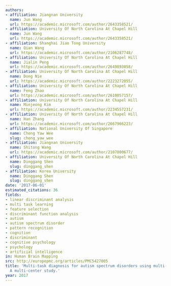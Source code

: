 ```yaml
---
authors:
- affiliation: Jiangnan University
  name: Jun Wang
  url: https://academic.microsoft.com/author/2643358521/
- affiliation: University Of North Carolina At Chapel Hill
  name: Jun Wang
  url: https://academic.microsoft.com/author/2643358521/
- affiliation: Shanghai Jiao Tong University
  name: Qian Wang
  url: https://academic.microsoft.com/author/2106287748/
- affiliation: University Of North Carolina At Chapel Hill
  name: Jialin Peng
  url: https://academic.microsoft.com/author/2649893058/
- affiliation: University Of North Carolina At Chapel Hill
  name: Dong Nie
  url: https://academic.microsoft.com/author/2223272055/
- affiliation: University Of North Carolina At Chapel Hill
  name: Feng Zhao
  url: https://academic.microsoft.com/author/2610057157/
- affiliation: University Of North Carolina At Chapel Hill
  name: Minjeong Kim
  url: https://academic.microsoft.com/author/2234557231/
- affiliation: University Of North Carolina At Chapel Hill
  name: Han Zhang
  url: https://academic.microsoft.com/author/2667966223/
- affiliation: National University Of Singapore
  name: Chong Yaw Wee
  slug: chong_yaw_wee
- affiliation: Jiangnan University
  name: Shitong Wang
  url: https://academic.microsoft.com/author/2107800677/
- affiliation: University Of North Carolina At Chapel Hill
  name: Dinggang Shen
  slug: dinggang_shen
- affiliation: Korea University
  name: Dinggang Shen
  slug: dinggang_shen
date: '2017-06-01'
estimated_citations: 36
fields:
- linear discriminant analysis
- multi task learning
- feature selection
- discriminant function analysis
- autism
- autism spectrum disorder
- pattern recognition
- cognition
- discriminant
- cognitive psychology
- psychology
- artificial intelligence
in: Human Brain Mapping
src: http://europepmc.org/articles/PMC5427005
title: 'Multi-task diagnosis for autism spectrum disorders using multi-modality features:
  A multi-center study.'
year: 2017
---
```


